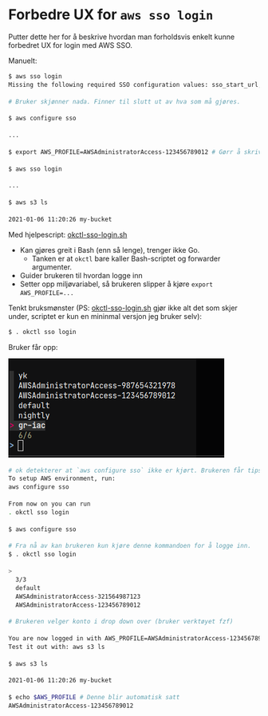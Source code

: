 # Forbedre UX for `aws sso login`

Putter dette her for å beskrive hvordan man forholdsvis enkelt kunne forbedret UX for login med AWS SSO.

Manuelt:

```sh
$ aws sso login
Missing the following required SSO configuration values: sso_start_url, sso_region, sso_role_name, sso_account_id. To make sure this profile is properly configured to use SSO, please run: aws configure sso

# Bruker skjønner nada. Finner til slutt ut av hva som må gjøres.

$ aws configure sso

...

$ export AWS_PROFILE=AWSAdministratorAccess-123456789012 # Gørr å skrive denne for hver nye terminal, hver dag

$ aws sso login

...

$ aws s3 ls

2021-01-06 11:20:26 my-bucket
```

Med hjelpescript: [okctl-sso-login.sh](okctl-sso-login.sh)
* Kan gjøres greit i Bash (enn så lenge), trenger ikke Go.
    * Tanken er at `okctl` bare kaller Bash-scriptet og forwarder argumenter.
* Guider brukeren til hvordan logge inn
* Setter opp miljøvariabel, så brukeren slipper å kjøre `export AWS_PROFILE=...`

Tenkt bruksmønster (PS: [okctl-sso-login.sh](okctl-sso-login.sh) gjør ikke alt det som skjer under, scriptet er kun en
mininmal versjon jeg bruker selv):

```sh
$ . okctl sso login
```

Bruker får opp:

![](sso-login-fzf.png)

```sh
# ok detekterer at `aws configure sso` ikke er kjørt. Brukeren får tips om hvordan man logger inn
To setup AWS environment, run:
aws configure sso

From now on you can run
. okctl sso login

$ aws configure sso

# Fra nå av kan brukeren kun kjøre denne kommandoen for å logge inn.
$ . okctl sso login

>
  3/3
  default
  AWSAdministratorAccess-321564987123
  AWSAdministratorAccess-123456789012

# Brukeren velger konto i drop down over (bruker verktøyet fzf)

You are now logged in with AWS_PROFILE=AWSAdministratorAccess-123456789012
Test it out with: aws s3 ls

$ aws s3 ls

2021-01-06 11:20:26 my-bucket

$ echo $AWS_PROFILE # Denne blir automatisk satt
AWSAdministratorAccess-123456789012
```

